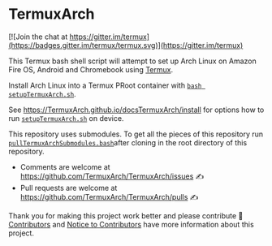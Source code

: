 TermuxArch
===============
[![Join the chat at https://gitter.im/termux](https://badges.gitter.im/termux/termux.svg)](https://gitter.im/termux)

This Termux bash shell script will attempt to set up Arch Linux on Amazon Fire OS, Android and Chromebook using [Termux](https://github.com/termux).

Install Arch Linux into a Termux PRoot container with [`bash setupTermuxArch.sh`](https://raw.githubusercontent.com/sdrausty/TermuxArch/master/setupTermuxArch.sh).

See https://TermuxArch.github.io/docsTermuxArch/install for options how to run [`setupTermuxArch.sh`](https://TermuxArch.github.io/TermuxArch/setupTermuxArch.sh) on device.

This repository uses submodules.  To get all the pieces of this repository run [`pullTermuxArchSubmodules.bash`](https://github.com/TermuxArch/TermuxArch/blob/master/pullTermuxArchSubmodules.bash)after cloning in the root directory of this repository.

* Comments are welcome at https://github.com/TermuxArch/TermuxArch/issues ✍
* Pull requests are welcome at https://github.com/TermuxArch/TermuxArch/pulls ✍

Thank you for making this project work better and please contribute 🔆  [Contributors](https://termuxarch.github.io/TermuxArch/CONTRIBUTORS) and [Notice to Contributors](https://termuxarch.github.io/TermuxArch/NOTICE) have more information about this project.

